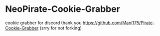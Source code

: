 # NeoPirate-Cookie-Grabber
cookie grabber for discord
thank you https://github.com/Mani175/Pirate-Cookie-Grabber (srry for not forking)
